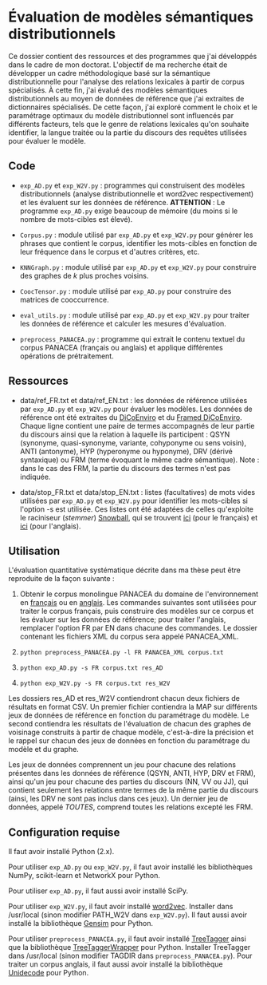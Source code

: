 # Évaluation de modèles sémantiques distributionnels

Ce dossier contient des ressources et des programmes que j'ai
développés dans le cadre de mon doctorat. L'objectif de ma recherche
était de développer un cadre méthodologique basé sur la sémantique
distributionnelle pour l'analyse des relations lexicales à partir de
corpus spécialisés. À cette fin, j'ai évalué des modèles sémantiques
distributionnels au moyen de données de référence que j'ai extraites
de dictionnaires spécialisés. De cette façon, j'ai exploré comment le
choix et le paramétrage optimaux du modèle distributionnel sont
influencés par différents facteurs, tels que le genre de relations
lexicales qu'on souhaite identifier, la langue traitée ou la partie du
discours des requêtes utilisées pour évaluer le modèle.

## Code


* `exp_AD.py` et `exp_W2V.py` : programmes qui construisent des
  modèles distributionnels (analyse distributionnelle et word2vec
  respectivement) et les évaluent sur les données de
  référence. **ATTENTION** : Le programme `exp_AD.py` exige beaucoup
  de mémoire (du moins si le nombre de mots-cibles est élevé).

* `Corpus.py` : module utilisé par `exp_AD.py` et `exp_W2V.py` pour
  générer les phrases que contient le corpus, identifier les
  mots-cibles en fonction de leur fréquence dans le corpus et d'autres
  critères, etc.

* `KNNGraph.py` : module utilisé par `exp_AD.py` et `exp_W2V.py` pour
  construire des graphes de *k* plus proches voisins.

* `CoocTensor.py` : module utilisé par `exp_AD.py` pour construire des
  matrices de cooccurrence.

* `eval_utils.py` : module utilisé par `exp_AD.py` et `exp_W2V.py`
  pour traiter les données de référence et calculer les mesures
  d'évaluation.

* `preprocess_PANACEA.py` : programme qui extrait le contenu textuel
  du corpus PANACEA (français ou anglais) et applique différentes
  opérations de prétraitement.

## Ressources

* data/ref_FR.txt et data/ref_EN.txt : les données de référence
  utilisées par `exp_AD.py` et `exp_W2V.py` pour évaluer les
  modèles. Les données de référence ont été extraites du
  [DiCoEnviro](http://olst.ling.umontreal.ca/cgi-bin/dicoenviro/search_enviro.cgi)
  et du [Framed
  DiCoEnviro](http://olst.ling.umontreal.ca/dicoenviro/framed/index.php). Chaque
  ligne contient une paire de termes accompagnés de leur partie du
  discours ainsi que la relation à laquelle ils participent : QSYN
  (synonyme, quasi-synonyme, variante, cohyponyme ou sens voisin),
  ANTI (antonyme), HYP (hyperonyme ou hyponyme), DRV (dérivé
  syntaxique) ou FRM (terme évoquant le même cadre sémantique). Note :
  dans le cas des FRM, la partie du discours des termes n'est pas
  indiquée.

* data/stop_FR.txt et data/stop_EN.txt : listes (facultatives) de mots
  vides utilisées par `exp_AD.py` et `exp_W2V.py` pour identifier les
  mots-cibles si l'option -s est utilisée. Ces listes ont été adaptées
  de celles qu'exploite le raciniseur (*stemmer*)
  [Snowball](http://snowballstem.org/), qui se trouvent
  [ici](http://snowballstem.org/algorithms/french/stop.txt) (pour le
  français) et
  [ici](http://snowballstem.org/algorithms/english/stop.txt) (pour
  l'anglais).

## Utilisation

L'évaluation quantitative systématique décrite dans ma thèse peut être
reproduite de la façon suivante :

1. Obtenir le corpus monolingue PANACEA du domaine de l'environnement
en
[français](http://catalog.elra.info/product_info.php?products_id=1186&language=fr)
ou en
[anglais](http://catalog.elra.info/product_info.php?products_id=1184&language=fr). Les
commandes suivantes sont utilisées pour traiter le corpus français,
puis construire des modèles sur ce corpus et les évaluer sur les
données de référence; pour traiter l'anglais, remplacer l'option FR
par EN dans chacune des commandes. Le dossier contenant les fichiers
XML du corpus sera appelé PANACEA_XML.

2. `python preprocess_PANACEA.py -l FR PANACEA_XML corpus.txt`

3. `python exp_AD.py -s FR corpus.txt res_AD`

4. `python exp_W2V.py -s FR corpus.txt res_W2V`

Les dossiers res_AD et res_W2V contiendront chacun deux fichiers de
résultats en format CSV. Un premier fichier contiendra la MAP sur
différents jeux de données de référence en fonction du paramétrage du
modèle. Le second contiendra les résultats de l'évaluation de chacun
des graphes de voisinage construits à partir de chaque modèle,
c'est-à-dire la précision et le rappel sur chacun des jeux de données
en fonction du paramétrage du modèle et du graphe.

Les jeux de données comprennent un jeu pour chacune des relations
présentes dans les données de référence (QSYN, ANTI, HYP, DRV et FRM),
ainsi qu'un jeu pour chacune des parties du discours (NN, VV ou JJ),
qui contient seulement les relations entre termes de la même partie du
discours (ainsi, les DRV ne sont pas inclus dans ces jeux). Un dernier
jeu de données, appelé *TOUTES*, comprend toutes les relations excepté
les FRM.

## Configuration requise

Il faut avoir installé Python (2.x).

Pour utiliser `exp_AD.py` ou `exp_W2V.py`, il faut avoir installé les
bibliothèques NumPy, scikit-learn et NetworkX pour Python.

Pour utiliser `exp_AD.py`, il faut aussi avoir installé SciPy.

Pour utiliser `exp_W2V.py`, il faut avoir installé
[word2vec](https://code.google.com/p/word2vec/). Installer dans
/usr/local (sinon modifier PATH_W2V dans `exp_W2V.py`). Il faut aussi
avoir installé la bibliothèque
[Gensim](https://radimrehurek.com/gensim/) pour Python.

Pour utiliser `preprocess_PANACEA.py`, il faut avoir installé
[TreeTagger](http://www.cis.uni-muenchen.de/~schmid/tools/TreeTagger/)
ainsi que la bibliothèque
[TreeTaggerWrapper](https://pypi.python.org/pypi/treetaggerwrapper)
pour Python. Installer TreeTagger dans /usr/local (sinon modifier
TAGDIR dans `preprocess_PANACEA.py`). Pour traiter un corpus
anglais, il faut aussi avoir installé la bibliothèque
[Unidecode](https://pypi.python.org/pypi/Unidecode) pour Python.

